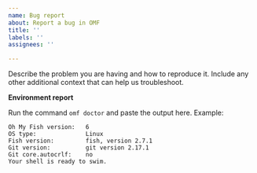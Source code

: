 ```yaml
---
name: Bug report
about: Report a bug in OMF
title: ''
labels: ''
assignees: ''

---
```


Describe the problem you are having and how to reproduce it. Include any other additional context that can help us troubleshoot.

**Environment report**

Run the command `omf doctor` and paste the output here. Example:

```
Oh My Fish version:   6
OS type:              Linux
Fish version:         fish, version 2.7.1
Git version:          git version 2.17.1
Git core.autocrlf:    no
Your shell is ready to swim.
```
